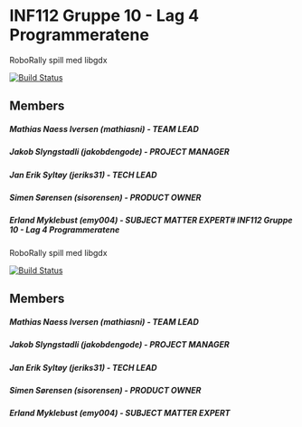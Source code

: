 # INF112 Gruppe 10 - Lag 4 Programmeratene
RoboRally spill med libgdx <br/>


[![Build Status](https://travis-ci.com/inf112-v21/Programmeratene.svg?branch=master)](https://travis-ci.com/inf112-v21/Programmeratene)

## Members
##### Mathias Naess Iversen (mathiasni) - TEAM LEAD
##### Jakob Slyngstadli (jakobdengode) - PROJECT MANAGER
##### Jan Erik Syltøy (jeriks31) - TECH LEAD
##### Simen Sørensen (sisorensen) - PRODUCT OWNER
##### Erland Myklebust (emy004) - SUBJECT MATTER EXPERT# INF112 Gruppe 10 - Lag 4 Programmeratene
RoboRally spill med libgdx <br/>


[![Build Status](https://travis-ci.com/inf112-v21/Programmeratene.svg?branch=master)](https://travis-ci.com/inf112-v21/Programmeratene)

## Members
##### Mathias Naess Iversen (mathiasni) - TEAM LEAD
##### Jakob Slyngstadli (jakobdengode) - PROJECT MANAGER
##### Jan Erik Syltøy (jeriks31) - TECH LEAD
##### Simen Sørensen (sisorensen) - PRODUCT OWNER
##### Erland Myklebust (emy004) - SUBJECT MATTER EXPERT